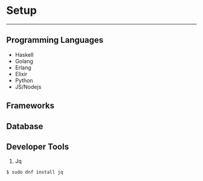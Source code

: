# Setup 
-------

## Programming Languages

* Haskell
* Golang
* Erlang
* Elixir
* Python
* JS/Nodejs

## Frameworks 



## Database





## Developer Tools

1. Jq

`$ sudo dnf install jq`

